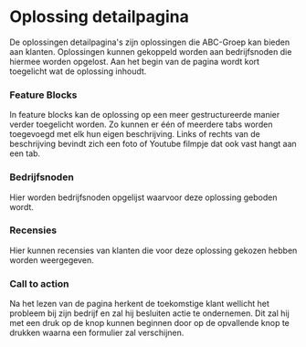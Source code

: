 # Oplossing detailpagina

De oplossingen detailpagina's zijn oplossingen die ABC-Groep kan bieden aan klanten. Oplossingen kunnen gekoppeld worden aan bedrijfsnoden die hiermee worden opgelost. Aan het begin van de pagina wordt kort toegelicht wat de oplossing inhoudt.

### Feature Blocks

In feature blocks kan de oplossing op een meer gestructureerde manier verder toegelicht worden. Zo kunnen er één of meerdere tabs worden toegevoegd met elk hun eigen beschrijving. Links of rechts van de beschrijving bevindt zich een foto of Youtube filmpje dat ook vast hangt aan een tab.

### Bedrijfsnoden

Hier worden bedrijfsnoden opgelijst waarvoor deze oplossing geboden wordt.

### Recensies

Hier kunnen recensies van klanten die voor deze oplossing gekozen hebben worden weergegeven.

### Call to action

Na het lezen van de pagina herkent de toekomstige klant wellicht het probleem bij zijn bedrijf en zal hij besluiten actie te ondernemen. Dit zal hij met een druk op de knop kunnen beginnen door op de opvallende knop te drukken waarna een formulier zal verschijnen.

